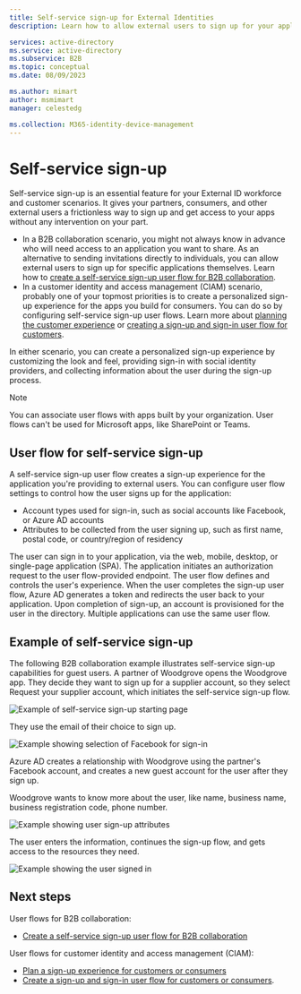 ```yaml
---
title: Self-service sign-up for External Identities
description: Learn how to allow external users to sign up for your applications themselves by enabling self-service sign-up. Create a personalized sign-up experience by customizing the self-service sign-up user flow. 

services: active-directory
ms.service: active-directory
ms.subservice: B2B
ms.topic: conceptual
ms.date: 08/09/2023

ms.author: mimart
author: msmimart
manager: celestedg

ms.collection: M365-identity-device-management
---
```


# Self-service sign-up

Self-service sign-up is an essential feature for your External ID workforce and customer scenarios. It gives your partners, consumers, and other external users a frictionless way to sign up and get access to your apps without any intervention on your part.

- In a B2B collaboration scenario, you might not always know in advance who will need access to an application you want to share. As an alternative to sending invitations directly to individuals, you can allow external users to sign up for specific applications themselves. Learn how to [create a self-service sign-up user flow for B2B collaboration](self-service-sign-up-user-flow.md).
- In a customer identity and access management (CIAM) scenario, probably one of your topmost priorities is to create a personalized sign-up experience for the apps you build for consumers. You can do so by configuring self-service sign-up user flows. Learn more about [planning the customer experience](concept-planning-your-solution.md) or [creating a sign-up and sign-in user flow for customers](how-to-user-flow-sign-up-sign-in-customers.md).

In either scenario, you can create a personalized sign-up experience by customizing the look and feel, providing sign-in with social identity providers, and collecting information about the user during the sign-up process.

> [!NOTE]
> You can associate user flows with apps built by your organization. User flows can't be used for Microsoft apps, like SharePoint or Teams.

## User flow for self-service sign-up

A self-service sign-up user flow creates a sign-up experience for the application you're providing to external users. You can configure user flow settings to control how the user signs up for the application:

- Account types used for sign-in, such as social accounts like Facebook, or Azure AD accounts
- Attributes to be collected from the user signing up, such as first name, postal code, or country/region of residency

The user can sign in to your application, via the web, mobile, desktop, or single-page application (SPA). The application initiates an authorization request to the user flow-provided endpoint. The user flow defines and controls the user's experience. When the user completes the sign-up user flow, Azure AD generates a token and redirects the user back to your application. Upon completion of sign-up, an account is provisioned for the user in the directory. Multiple applications can use the same user flow.

## Example of self-service sign-up

The following B2B collaboration example illustrates self-service sign-up capabilities for guest users. A partner of Woodgrove opens the Woodgrove app. They decide they want to sign up for a supplier account, so they select Request your supplier account, which initiates the self-service sign-up flow.

![Example of self-service sign-up starting page](media/self-service-sign-up-overview/example-start-sign-up-flow.png)

They use the email of their choice to sign up.

![Example showing selection of Facebook for sign-in](media/self-service-sign-up-overview/example-sign-in-with-facebook.png)

Azure AD creates a relationship with Woodgrove using the partner's Facebook account, and creates a new guest account for the user after they sign up.

Woodgrove wants to know more about the user, like name, business name, business registration code, phone number.

![Example showing user sign-up attributes](media/self-service-sign-up-overview/example-enter-user-attributes.png)

The user enters the information, continues the sign-up flow, and gets access to the resources they need.

![Example showing the user signed in](media/self-service-sign-up-overview/example-signed-in.png)

## Next steps

User flows for B2B collaboration:

- [Create a self-service sign-up user flow for B2B collaboration](self-service-sign-up-user-flow.md)

User flows for customer identity and access management (CIAM):

- [Plan a sign-up experience for customers or consumers](concept-planning-your-solution.md)
- [Create a sign-up and sign-in user flow for customers or consumers](how-to-user-flow-sign-up-sign-in-customers.md).
